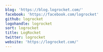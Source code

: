 ```yaml
---
blog: 'https://blog.logrocket.com/'
facebook: 'https://facebook.com/logrocket'
github: logrocket
logohandle: logrocket
sort: logrocket
title: LogRocket
twitter: logrocket
website: 'https://logrocket.com/'
---
```

